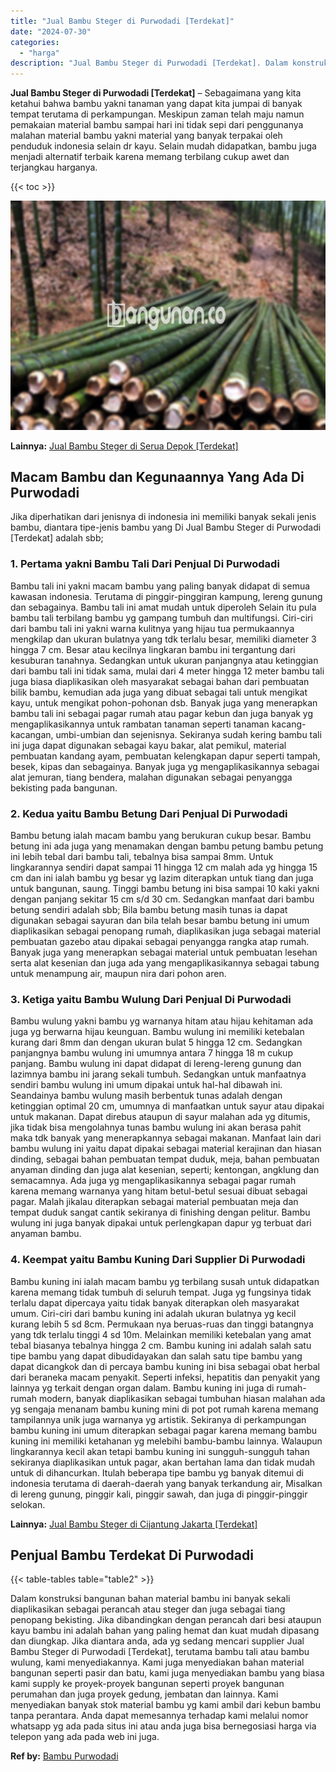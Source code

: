 ```yaml
---
title: "Jual Bambu Steger di Purwodadi [Terdekat]"
date: "2024-07-30"
categories: 
  - "harga"
description: "Jual Bambu Steger di Purwodadi [Terdekat]. Dalam konstruksi bangunan bahan material bambu ini banyak sekali diaplikasikan sebagai perancah atau steger dan ju..."
---
```


**Jual Bambu Steger di Purwodadi \[Terdekat\]** – Sebagaimana yang kita ketahui bahwa bambu yakni tanaman yang dapat kita jumpai di banyak tempat terutama di perkampungan. Meskipun zaman telah maju namun pemakaian material bambu sampai hari ini tidak sepi dari penggunanya malahan material bambu yakni material yang banyak terpakai oleh penduduk indonesia selain dr kayu. Selain mudah didapatkan, bambu juga menjadi alternatif terbaik karena memang terbilang cukup awet dan terjangkau harganya.

{{< toc >}}

![Jual Bambu Steger di Purwodadi [Terdekat]](/images/jual-bambu-tali-07.png)

**Lainnya:** [Jual Bambu Steger di Serua Depok \[Terdekat\]](https://bambu.bangunan.co/jual-bambu-steger-di-serua-depok-terdekat/)

## Macam Bambu dan Kegunaannya Yang Ada Di Purwodadi

Jika diperhatikan dari jenisnya di indonesia ini memiliki banyak sekali jenis bambu, diantara tipe-jenis bambu yang Di Jual Bambu Steger di Purwodadi \[Terdekat\] adalah sbb;

### 1\. Pertama yakni Bambu Tali Dari Penjual Di Purwodadi

Bambu tali ini yakni macam bambu yang paling banyak didapat di semua kawasan indonesia. Terutama di pinggir-pinggiran kampung, lereng gunung dan sebagainya. Bambu tali ini amat mudah untuk diperoleh Selain itu pula bambu tali terbilang bambu yg gampang tumbuh dan multifungsi. Ciri-ciri dari bambu tali ini yakni warna kulitnya yang hijau tua permukaannya mengkilap dan ukuran bulatnya yang tdk terlalu besar, memiliki diameter 3 hingga 7 cm. Besar atau kecilnya lingkaran bambu ini tergantung dari kesuburan tanahnya. Sedangkan untuk ukuran panjangnya atau ketinggian dari bambu tali ini tidak sama, mulai dari 4 meter hingga 12 meter bambu tali juga biasa diaplikasikan oleh masyarakat sebagai bahan dari pembuatan bilik bambu, kemudian ada juga yang dibuat sebagai tali untuk mengikat kayu, untuk mengikat pohon-pohonan dsb. Banyak juga yang menerapkan bambu tali ini sebagai pagar rumah atau pagar kebun dan juga banyak yg mengaplikasikannya untuk rambatan tanaman seperti tanaman kacang-kacangan, umbi-umbian dan sejenisnya. Sekiranya sudah kering bambu tali ini juga dapat digunakan sebagai kayu bakar, alat pemikul, material pembuatan kandang ayam, pembuatan kelengkapan dapur seperti tampah, besek, kipas dan sebagainya. Banyak juga yg mengaplikasikannya sebagai alat jemuran, tiang bendera, malahan digunakan sebagai penyangga bekisting pada bangunan.

### 2\. Kedua yaitu Bambu Betung Dari Penjual Di Purwodadi

Bambu betung ialah macam bambu yang berukuran cukup besar. Bambu betung ini ada juga yang menamakan dengan bambu petung bambu petung ini lebih tebal dari bambu tali, tebalnya bisa sampai 8mm. Untuk lingkarannya sendiri dapat sampai 11 hingga 12 cm malah ada yg hingga 15 cm dan ini ialah bambu yg besar yg lazim diterapkan untuk tiang dan juga untuk bangunan, saung. Tinggi bambu betung ini bisa sampai 10 kaki yakni dengan panjang sekitar 15 cm s/d 30 cm. Sedangkan manfaat dari bambu betung sendiri adalah sbb; Bila bambu betung masih tunas ia dapat digunakan sebagai sayuran dan bila telah besar bambu betung ini umum diaplikasikan sebagai penopang rumah, diaplikasikan juga sebagai material pembuatan gazebo atau dipakai sebagai penyangga rangka atap rumah. Banyak juga yang menerapkan sebagai material untuk pembuatan lesehan serta alat kesenian dan juga ada yang mengaplikasikannya sebagai tabung untuk menampung air, maupun nira dari pohon aren.

### 3\. Ketiga yaitu Bambu Wulung Dari Penjual Di Purwodadi

Bambu wulung yakni bambu yg warnanya hitam atau hijau kehitaman ada juga yg berwarna hijau keunguan. Bambu wulung ini memiliki ketebalan kurang dari 8mm dan dengan ukuran bulat 5 hingga 12 cm. Sedangkan panjangnya bambu wulung ini umumnya antara 7 hingga 18 m cukup panjang. Bambu wulung ini dapat didapat di lereng-lereng gunung dan lazimnya bambu ini jarang sekali tumbuh. Sedangkan untuk manfaatnya sendiri bambu wulung ini umum dipakai untuk hal-hal dibawah ini. Seandainya bambu wulung masih berbentuk tunas adalah dengan ketinggian optimal 20 cm, umumnya di manfaatkan untuk sayur atau dipakai untuk makanan. Dapat direbus ataupun di sayur malahan ada yg ditumis, jika tidak bisa mengolahnya tunas bambu wulung ini akan berasa pahit maka tdk banyak yang menerapkannya sebagai makanan. Manfaat lain dari bambu wulung ini yaitu dapat dipakai sebagai material kerajinan dan hiasan dinding, sebagai bahan pembuatan tempat duduk, meja, bahan pembuatan anyaman dinding dan juga alat kesenian, seperti; kentongan, angklung dan semacamnya. Ada juga yg mengaplikasikannya sebagai pagar rumah karena memang warnanya yang hitam betul-betul sesuai dibuat sebagai pagar. Malah jikalau diterapkan sebagai material pembuatan meja dan tempat duduk sangat cantik sekiranya di finishing dengan pelitur. Bambu wulung ini juga banyak dipakai untuk perlengkapan dapur yg terbuat dari anyaman bambu.

### 4\. Keempat yaitu Bambu Kuning Dari Supplier Di Purwodadi

Bambu kuning ini ialah macam bambu yg terbilang susah untuk didapatkan karena memang tidak tumbuh di seluruh tempat. Juga yg fungsinya tidak terlalu dapat dipercaya yaitu tidak banyak diterapkan oleh masyarakat umum. Ciri-ciri dari bambu kuning ini adalah ukuran bulatnya yg kecil kurang lebih 5 sd 8cm. Permukaan nya beruas-ruas dan tinggi batangnya yang tdk terlalu tinggi 4 sd 10m. Melainkan memiliki ketebalan yang amat tebal biasanya tebalnya hingga 2 cm. Bambu kuning ini adalah salah satu tipe bambu yang dapat dibudidayakan dan salah satu tipe bambu yang dapat dicangkok dan di percaya bambu kuning ini bisa sebagai obat herbal dari beraneka macam penyakit. Seperti infeksi, hepatitis dan penyakit yang lainnya yg terkait dengan organ dalam. Bambu kuning ini juga di rumah-rumah modern, banyak diaplikasikan sebagai tumbuhan hiasan malahan ada yg sengaja menanam bambu kuning mini di pot pot rumah karena memang tampilannya unik juga warnanya yg artistik. Sekiranya di perkampungan bambu kuning ini umum diterapkan sebagai pagar karena memang bambu kuning ini memiliki ketahanan yg melebihi bambu-bambu lainnya. Walaupun lingkarannya kecil akan tetapi bambu kuning ini sungguh-sungguh tahan sekiranya diaplikasikan untuk pagar, akan bertahan lama dan tidak mudah untuk di dihancurkan. Itulah beberapa tipe bambu yg banyak ditemui di indonesia terutama di daerah-daerah yang banyak terkandung air, Misalkan di lereng gunung, pinggir kali, pinggir sawah, dan juga di pinggir-pinggir selokan.

**Lainnya:** [Jual Bambu Steger di Cijantung Jakarta \[Terdekat\]](https://bambu.bangunan.co/jual-bambu-steger-di-cijantung-jakarta-terdekat/)

## Penjual Bambu Terdekat Di Purwodadi

{{< table-tables table="table2" >}}

Dalam konstruksi bangunan bahan material bambu ini banyak sekali diaplikasikan sebagai perancah atau steger dan juga sebagai tiang penopang bekisting. Jika dibandingkan dengan perancah dari besi ataupun kayu bambu ini adalah bahan yang paling hemat dan kuat mudah dipasang dan diungkap. Jika diantara anda, ada yg sedang mencari supplier Jual Bambu Steger di Purwodadi \[Terdekat\], terutama bambu tali atau bambu wulung, kami menyediakannya. Kami juga menyediakan bahan material bangunan seperti pasir dan batu, kami juga menyediakan bambu yang biasa kami supply ke proyek-proyek bangunan seperti proyek bangunan perumahan dan juga proyek gedung, jembatan dan lainnya. Kami menyediakan banyak stok material bambu yg kami ambil dari kebun bambu tanpa perantara. Anda dapat memesannya terhadap kami melalui nomor whatsapp yg ada pada situs ini atau anda juga bisa bernegosiasi harga via telepon yang ada pada web ini juga.

**Ref by:** [Bambu Purwodadi](https://id.wikipedia.org/wiki/Bambu)
